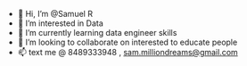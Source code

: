 - 👋 Hi, I’m @Samuel R
- 👀 I’m interested in Data 
- 🌱 I’m currently learning data engineer skills
- 💞️ I’m looking to collaborate on interested to educate people
- 📫 text me @ 8489333948 , sam.milliondreams@gmail.com

<!---
samuel120938/samuel120938 is a ✨ special ✨ repository because its `README.md` (this file) appears on your GitHub profile.
You can click the Preview link to take a look at your changes.
--->

